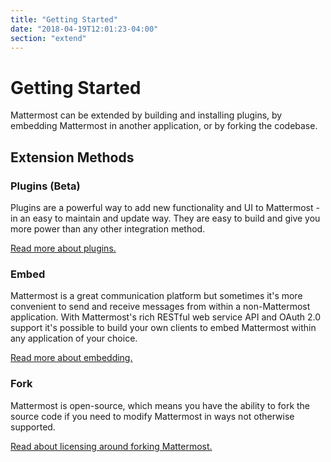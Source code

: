 ```yaml
---
title: "Getting Started"
date: "2018-04-19T12:01:23-04:00"
section: "extend"
---
```


# Getting Started

Mattermost can be extended by building and installing plugins, by embedding Mattermost in another application, or by forking the codebase.

## Extension Methods

### Plugins (Beta)

Plugins are a powerful way to add new functionality and UI to Mattermost - in an easy to maintain and update way. They are easy to build and give you more power than any other integration method.

[Read more about plugins.](/extend/plugins)

### Embed

Mattermost is a great communication platform but sometimes it's more convenient to send and receive messages from within a non-Mattermost application. With Mattermost's rich RESTful web service API and OAuth 2.0 support it's possible to build your own clients to embed Mattermost within any application of your choice.

[Read more about embedding.](/extend/embed)

### Fork

Mattermost is open-source, which means you have the ability to fork the source code if you need to modify Mattermost in ways not otherwise supported.

[Read about licensing around forking Mattermost.](https://github.com/mattermost/mattermost-server/blob/master/LICENSE.txt)